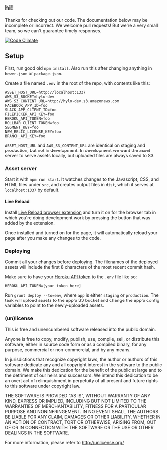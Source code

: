 ## hi!

Thanks for checking out our code. The documentation below may be incomplete or incorrect. We welcome pull requests! But we're a very small team, so we can't guarantee timely responses.

[![Code Climate](https://codeclimate.com/github/Hylozoic/hylo-frontend/badges/gpa.svg)](https://codeclimate.com/github/Hylozoic/hylo-frontend)

## Setup

First, run good old `npm install`. Also run this after changing anything in `bower.json` or `package.json`.

Create a file named `.env` in the root of the repo, with contents like this:

```
ASSET_HOST_URL=http://localhost:1337
AWS_S3_BUCKET=hylo-dev
AWS_S3_CONTENT_URL=http://hylo-dev.s3.amazonaws.com
FACEBOOK_APP_ID=foo
SLACK_APP_CLIENT_ID=foo
FILEPICKER_API_KEY=foo
HEROKU_API_TOKEN=foo
ROLLBAR_CLIENT_TOKEN=foo
SEGMENT_KEY=foo
NEW_RELIC_LICENSE_KEY=foo
BRANCH_API_KEY=foo
```

`ASSET_HOST_URL` and `AWS_S3_CONTENT_URL` are identical on staging and production, but not in development. In development we want the asset server to serve assets locally, but uploaded files are always saved to S3.

### Asset server

Start it with `npm run start`. It watches changes to the Javascript, CSS, and HTML files under `src`, and creates output files in `dist`, which it serves at `localhost:1337` by default.

#### Live Reload

Install [Live Reload browser extension](https://chrome.google.com/webstore/detail/livereload/jnihajbhpnppcggbcgedagnkighmdlei?hl=en) and turn it on for the browser tab in which you're doing development work by pressing the button that was added by the extension.

Once installed and turned on for the page, it will automatically reload your page after you make any changes to the code.

### Deploying

Commit all your changes before deploying. The filenames of the deployed assets will include the first 8 characters of the most recent commit hash.

Make sure to have your [Heroku API token](https://heroku.com/account) to the `.env` file like so:

```
HEROKU_API_TOKEN=[your token here]
```

Run `grunt deploy --to=env`, where `app` is either `staging` or `production`. The task will upload assets to the app's S3 bucket and change the app's config variables to point to the newly-uploaded assets.

### (un)license

This is free and unencumbered software released into the public domain.

Anyone is free to copy, modify, publish, use, compile, sell, or distribute this software, either in source code form or as a compiled binary, for any purpose, commercial or non-commercial, and by any means.

In jurisdictions that recognize copyright laws, the author or authors of this software dedicate any and all copyright interest in the software to the public domain. We make this dedication for the benefit of the public at large and to the detriment of our heirs and successors. We intend this dedication to be an overt act of relinquishment in perpetuity of all present and future rights to this software under copyright law.

THE SOFTWARE IS PROVIDED "AS IS", WITHOUT WARRANTY OF ANY KIND, EXPRESS OR IMPLIED, INCLUDING BUT NOT LIMITED TO THE WARRANTIES OF MERCHANTABILITY, FITNESS FOR A PARTICULAR PURPOSE AND NONINFRINGEMENT. IN NO EVENT SHALL THE AUTHORS BE LIABLE FOR ANY CLAIM, DAMAGES OR OTHER LIABILITY, WHETHER IN AN ACTION OF CONTRACT, TORT OR OTHERWISE, ARISING FROM, OUT OF OR IN CONNECTION WITH THE SOFTWARE OR THE USE OR OTHER DEALINGS IN THE SOFTWARE.

For more information, please refer to http://unlicense.org/
